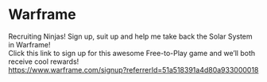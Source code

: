 # Warframe<br>
Recruiting Ninjas! Sign up, suit up and help me take back the Solar System in Warframe!<br>
Click this link to sign up for this awesome Free-to-Play game and we’ll both receive cool rewards!<br>
https://www.warframe.com/signup?referrerId=51a518391a4d80a933000018
